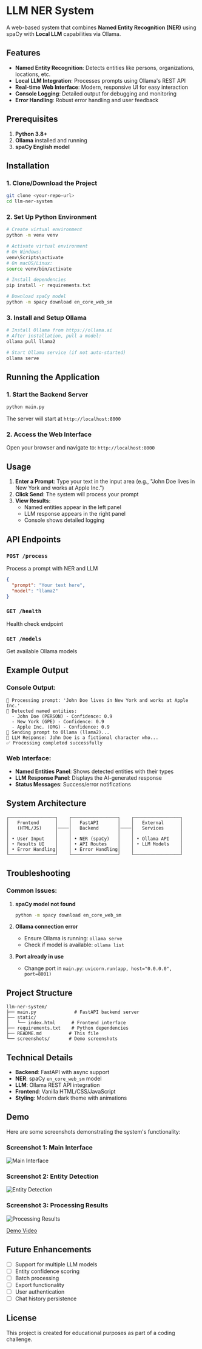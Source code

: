 # LLM NER System

A web-based system that combines **Named Entity Recognition (NER)** using spaCy with **Local LLM** capabilities via Ollama.

## Features

- **Named Entity Recognition**: Detects entities like persons, organizations, locations, etc.
- **Local LLM Integration**: Processes prompts using Ollama's REST API
- **Real-time Web Interface**: Modern, responsive UI for easy interaction
- **Console Logging**: Detailed output for debugging and monitoring
- **Error Handling**: Robust error handling and user feedback

## Prerequisites

1. **Python 3.8+**
2. **Ollama** installed and running
3. **spaCy English model**

## Installation

### 1. Clone/Download the Project
```bash
git clone <your-repo-url>
cd llm-ner-system
```

### 2. Set Up Python Environment
```bash
# Create virtual environment
python -m venv venv

# Activate virtual environment
# On Windows:
venv\Scripts\activate
# On macOS/Linux:
source venv/bin/activate

# Install dependencies
pip install -r requirements.txt

# Download spaCy model
python -m spacy download en_core_web_sm
```

### 3. Install and Setup Ollama
```bash
# Install Ollama from https://ollama.ai
# After installation, pull a model:
ollama pull llama2

# Start Ollama service (if not auto-started)
ollama serve
```

## Running the Application

### 1. Start the Backend Server
```bash
python main.py
```

The server will start at `http://localhost:8000`

### 2. Access the Web Interface
Open your browser and navigate to: `http://localhost:8000`

## Usage

1. **Enter a Prompt**: Type your text in the input area (e.g., "John Doe lives in New York and works at Apple Inc.")
2. **Click Send**: The system will process your prompt
3. **View Results**: 
   - Named entities appear in the left panel
   - LLM response appears in the right panel
   - Console shows detailed logging

## API Endpoints

### `POST /process`
Process a prompt with NER and LLM
```json
{
  "prompt": "Your text here",
  "model": "llama2"
}
```

### `GET /health`
Health check endpoint

### `GET /models`
Get available Ollama models

## Example Output

### Console Output:
```
🔄 Processing prompt: 'John Doe lives in New York and works at Apple Inc.'
📝 Detected named entities:
  - John Doe (PERSON) - Confidence: 0.9
  - New York (GPE) - Confidence: 0.9
  - Apple Inc. (ORG) - Confidence: 0.9
🤖 Sending prompt to Ollama (llama2)...
💬 LLM Response: John Doe is a fictional character who...
✅ Processing completed successfully
```

### Web Interface:
- **Named Entities Panel**: Shows detected entities with their types
- **LLM Response Panel**: Displays the AI-generated response
- **Status Messages**: Success/error notifications

## System Architecture

```
┌─────────────────┐    ┌─────────────────┐    ┌─────────────────┐
│   Frontend      │    │   FastAPI       │    │   External      │
│   (HTML/JS)     │────│   Backend       │────│   Services      │
│                 │    │                 │    │                 │
│ • User Input    │    │ • NER (spaCy)   │    │ • Ollama API    │
│ • Results UI    │    │ • API Routes    │    │ • LLM Models    │
│ • Error Handling│    │ • Error Handling│    │                 │
└─────────────────┘    └─────────────────┘    └─────────────────┘
```

## Troubleshooting

### Common Issues:

1. **spaCy model not found**
   ```bash
   python -m spacy download en_core_web_sm
   ```

2. **Ollama connection error**
   - Ensure Ollama is running: `ollama serve`
   - Check if model is available: `ollama list`

3. **Port already in use**
   - Change port in `main.py`: `uvicorn.run(app, host="0.0.0.0", port=8001)`

## Project Structure
```
llm-ner-system/
├── main.py              # FastAPI backend server
├── static/
│   └── index.html      # Frontend interface
├── requirements.txt    # Python dependencies
├── README.md          # This file
└── screenshots/       # Demo screenshots
```

## Technical Details

- **Backend**: FastAPI with async support
- **NER**: spaCy `en_core_web_sm` model
- **LLM**: Ollama REST API integration
- **Frontend**: Vanilla HTML/CSS/JavaScript
- **Styling**: Modern dark theme with animations

## Demo
Here are some screenshots demonstrating the system's functionality:

### Screenshot 1: Main Interface
![Main Interface](screenshots/Screenshot%20(32).png)

### Screenshot 2: Entity Detection
![Entity Detection](screenshots/Screenshot%20(33).png)

### Screenshot 3: Processing Results
![Processing Results](screenshots/Screenshot%20(34).png)

[Demo Video](https://drive.google.com/file/d/1SzEOLKnCqNFE5qn9iMHNWOu88jYbsxCd/view?usp=sharing)

## Future Enhancements

- [ ] Support for multiple LLM models
- [ ] Entity confidence scoring
- [ ] Batch processing
- [ ] Export functionality
- [ ] User authentication
- [ ] Chat history persistence

## License

This project is created for educational purposes as part of a coding challenge.